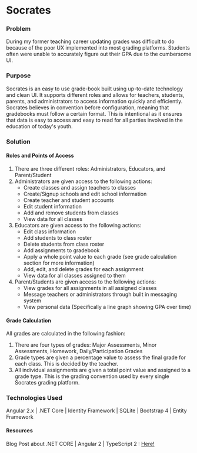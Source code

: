 # Socrates

### Problem
During my former teaching career updating grades was difficult to do because of the poor UX implemented into most grading platforms. Students often were unable to accurately figure out their GPA due to the cumbersome UI. 

### Purpose

Socrates is an easy to use grade-book built using up-to-date technology and clean UI. It supports different roles and allows for teachers, students, parents, and administrators to access information quickly and efficiently. Socrates believes in convention before configuration, meaning that gradebooks must follow a certain format. This is intentional as it ensures that data is easy to access and easy to read for all parties involved in the education of today's youth.

### Solution

#### Roles and Points of Access 

1. There are three different roles: Administrators, Educators, and Parent/Student
1. Administrators are given access to the following actions: 
    * Create classes and assign teachers to classes
    * Create/Signup schools and edit school information
    * Create teacher and student accounts
    * Edit student information
    * Add and remove students from classes
    * View data for all classes
1. Educators are given access to the following actions: 
    * Edit class information
    * Add students to class roster
    * Delete students from class roster
    * Add assignments to gradebook
    * Apply a whole point value to each grade (see grade calculation section for more information)
    * Add, edit, and delete grades for each assignment
    * View data for all classes assigned to them
1. Parent/Students are given access to the following actions: 
    * View grades for all assignments in all assigned classes
    * Message teachers or administrators through built in messaging system
    * View personal data (Specifically a line graph showing GPA over time)

#### Grade Calculation

All grades are calculated in the following fashion:

1. There are four types of grades: Major Assessments, Minor Assessments, Homework, Daily/Participation Grades 
1. Grade types are given a percentage value to assess the final grade for each class. This is decided by the teacher.
1. All individual assignments are given a total point value and assigned to a grade type. This is the grading convention used by every single Socrates grading platform.

### Technologies Used

Angular 2.x | .NET Core | Identity Framework | SQLite | Bootstrap 4 | Entity Framework 


#### Resources

Blog Post about .NET CORE | Angular 2 | TypeScript 2 : [Here!](http://blog.stevensanderson.com/2016/10/04/angular2-template-for-visual-studio/)